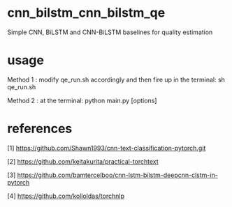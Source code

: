 # cnn_bilstm_cnn_bilstm_qe
Simple CNN, BiLSTM and CNN-BiLSTM baselines for  quality estimation
# usage
Method 1 : modify qe_run.sh  accordingly and then fire up in the terminal:
	   sh qe_run.sh
									
Method 2 : at the terminal:
	   python main.py [options] 
	   
	   
# references

[1] https://github.com/Shawn1993/cnn-text-classification-pytorch.git

[2] https://github.com/keitakurita/practical-torchtext

[3] https://github.com/bamtercelboo/cnn-lstm-bilstm-deepcnn-clstm-in-pytorch

[4] https://github.com/kolloldas/torchnlp
